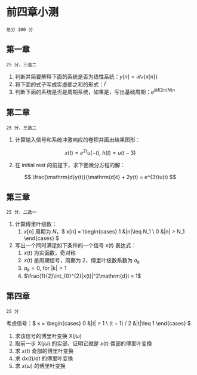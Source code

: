 # 前四章小测

```{note}
总分 100 分
```

## 第一章

```{note}
25 分，三选二
```

1. 判断并简要解释下面的系统是否为线性系统：$y[n] = \mathcal{Re}\{x[n]\}$
1. 将下面的式子写成实虚部之和的形式：$i^i$
1. 判断下面的系统是否是周期系统，如果是，写出基础周期：$e^{jM(2\pi/N)n}$

## 第二章

```{note}
25 分，三选二
```

1. 计算输入信号和系统冲激响应的卷积并画出结果图形：

$$
    x(t) = e^{2t}u(-t)\text{, }
    h(t) = u(t - 3)
$$

2. 在 initial rest 的前提下，求下面微分方程的解：

$$
    \frac{\mathrm{d}y(t)}{\mathrm{d}t} + 2y(t)
    = e^{3t}u(t)
$$

## 第三章

```{note}
25 分，二选一
```

1. 计算傅里叶级数：
    1. $x[n]$ 周期为 $N$，$
        x[n] = \begin{cases}
            1 &|n|\leq N_1 \\
            0 &|n| > N_1    
        \end{cases}
    $
1. 写出一个同时满足如下条件的一个信号 $x(t)$ 表达式：
    1. $x(t)$ 为实函数，奇对称
    1. $x(t)$ 是周期信号，周期为 $2$，傅里叶级数系数为 $a_k$
    1. $a_k = 0\text{, for }|k|>1$
    1. $\frac{1}{2}\int_{0}^{2}|x(t)|^2\mathrm{d}t = 1$

## 第四章

```{note}
25 分
```

考虑信号：$
x =
\begin{cases}
    0 &|t| > 1 \\
    (t + 1) / 2 &|t|\leq 1
\end{cases}
$
1. 求该信号的傅里叶变换 $\mathop{X}(j\omega)$
1. 取前一步 $\mathop{X}(j\omega)$ 的实部，证明它就是 $x(t)$ 偶部的傅里叶变换
1. 求 $x(t)$ 奇部的傅里叶变换
1. 求 $\mathrm{d}x(t)/\mathrm{d}t$ 的傅里叶变换
1. 求 $x(\omega)$ 的傅里叶变换
